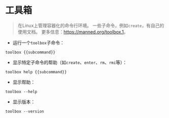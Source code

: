 # 工具箱

> 在Linux上管理容器化的命令行环境。
> 一些子命令，例如`create`，有自己的使用文档。
> 更多信息：<https://manned.org/toolbox.1>。

- 运行一个`toolbox`子命令：

`toolbox {{subcommand}}`

- 显示特定子命令的帮助（如`create`、`enter`、`rm`、`rmi`等）：

`toolbox help {{subcommand}}`

- 显示帮助：

`toolbox --help`

- 显示版本：

`toolbox --version`